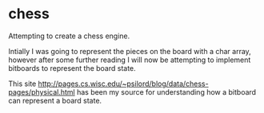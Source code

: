 # chess
Attempting to create a chess engine.

Intially I was going to represent the pieces on the board with a char array, however after some further reading I will now be attempting to implement bitboards to represent the board state.

This site
http://pages.cs.wisc.edu/~psilord/blog/data/chess-pages/physical.html
has been my source for understanding how a bitboard can represent a board state. 